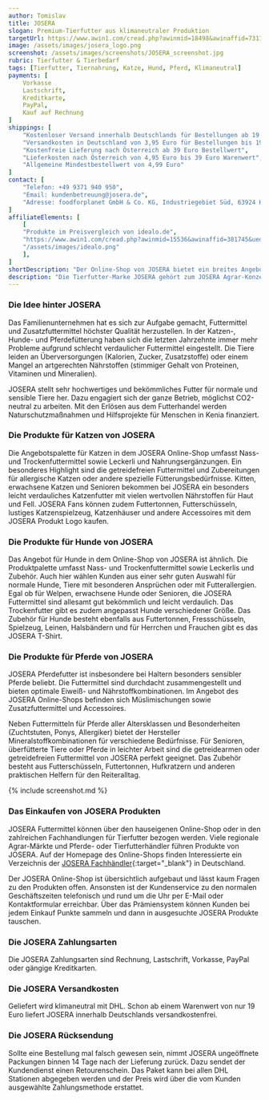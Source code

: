 ```yaml
---
author: Tomislav
title: JOSERA
slogan: Premium-Tierfutter aus klimaneutraler Produktion
targetUrl: https://www.awin1.com/cread.php?awinmid=18498&awinaffid=731132
image: /assets/images/josera_logo.png
screenshot: /assets/images/screenshots/JOSERA_screenshot.jpg
rubric: Tierfutter & Tierbedarf
tags: [Tierfutter, Tiernahrung, Katze, Hund, Pferd, Klimaneutral]
payments: [
    Vorkasse
    Lastschrift,
    Kreditkarte,
    PayPal,
    Kauf auf Rechnung
]
shippings: [
    "Kostenloser Versand innerhalb Deutschlands für Bestellungen ab 19 Euro",
    "Versandkosten in Deutschland von 3,95 Euro für Bestellungen bis 19 Euro",
    "Kostenfreie Lieferung nach Österreich ab 39 Euro Bestellwert",
    "Lieferkosten nach Österreich von 4,95 Euro bis 39 Euro Warenwert",
    "Allgemeine Mindestbestellwert von 4,99 Euro"
]
contact: [
    "Telefon: +49 9371 940 950",
    "Email: kundenbetreuung@josera.de",
    "Adresse: foodforplanet GmbH & Co. KG, Industriegebiet Süd, 63924 Kleinheubach"
]
affiliateElements: [
    [
    "Produkte im Preisvergleich von idealo.de", 
    "https://www.awin1.com/cread.php?awinmid=15536&awinaffid=381745&ued=https%3A%2F%2Fwww.idealo.de%2Fpreisvergleich%2FMainSearchProductCategory.html%3Fq%3DJOSERA", 
    "/assets/images/idealo.png"
    ],
]
shortDescription: "Der Online-Shop von JOSERA bietet ein breites Angebot an Tiernahrung mit der Gesundheit und den individuellen Bedürfnissen des Tieres als oberste Priorität."
description: "Die Tierfutter-Marke JOSERA gehört zum JOSERA Agrar-Konzern. Gegründet wurde die Firma in der Nachkriegszeit von Joseph und Pauline Erbacher im unterfränkischen Dorf Weilbach. Zunächst produzierten die Erbacher Futterkalk. Seitdem entwickelte sich das mittelständische Familienunternehmen ständig weiter. Unter Katzenhaltern, Hundefreunden und Reitern hat JOSERA einen sehr guten Ruf als besonders bekömmliches, magenschonendes und nahrhaftes Futter gemacht."
---
```


### Die Idee hinter JOSERA

Das Familienunternehmen hat es sich zur Aufgabe gemacht, Futtermittel und Zusatzfuttermittel höchster Qualität herzustellen. In der Katzen-, Hunde- und Pferdefütterung haben sich die letzten Jahrzehnte immer mehr Probleme aufgrund schlecht verdaulicher Futtermittel eingestellt. Die Tiere leiden an Überversorgungen (Kalorien, Zucker, Zusatzstoffe) oder einem Mangel an artgerechten Nährstoffen (stimmiger Gehalt von Proteinen, Vitaminen und Mineralien).

JOSERA stellt sehr hochwertiges und bekömmliches Futter für normale und sensible Tiere her. Dazu engagiert sich der ganze Betrieb, möglichst CO2-neutral zu arbeiten. Mit den Erlösen aus dem Futterhandel werden Naturschutzmaßnahmen und Hilfsprojekte für Menschen in Kenia finanziert.

### Die Produkte für Katzen von JOSERA

Die Angebotspalette für Katzen in dem JOSERA Online-Shop umfasst Nass- und Trockenfuttermittel sowie Leckerli und Nahrungsergänzungen. Ein besonderes Highlight sind die getreidefreien Futtermittel und Zubereitungen für allergische Katzen oder andere spezielle Fütterungsbedürfnisse. Kitten, erwachsene Katzen und Senioren bekommen bei JOSERA ein besonders leicht verdauliches Katzenfutter mit vielen wertvollen Nährstoffen für Haut und Fell. JOSERA Fans können zudem Futtertonnen, Futterschüsseln, lustiges Katzenspielzeug, Katzenhäuser und andere Accessoires mit dem JOSERA Produkt Logo kaufen.

### Die Produkte für Hunde von JOSERA

Das Angebot für Hunde in dem Online-Shop von JOSERA ist ähnlich. Die Produktpalette umfasst Nass- und Trockenfuttermittel sowie Leckerlis und Zubehör. Auch hier wählen Kunden aus einer sehr guten Auswahl für normale Hunde, Tiere mit besonderen Ansprüchen oder mit Futterallergien. Egal ob für Welpen, erwachsene Hunde oder Senioren, die JOSERA Futtermittel sind allesamt gut bekömmlich und leicht verdaulich. Das Trockenfutter gibt es zudem angepasst Hunde verschiedener Größe. Das Zubehör für Hunde besteht ebenfalls aus Futtertonnen, Fressschüsseln, Spielzeug, Leinen, Halsbändern und für Herrchen und Frauchen gibt es das JOSERA T-Shirt.

### Die Produkte für Pferde von JOSERA

JOSERA Pferdefutter ist insbesondere bei Haltern besonders sensibler Pferde beliebt. Die Futtermittel sind durchdacht zusammengestellt und bieten optimale Eiweiß- und Nährstoffkombinationen. Im Angebot des JOSERA Online-Shops befinden sich Müslimischungen sowie Zusatzfuttermittel und Accessoires.

Neben Futtermitteln für Pferde aller Altersklassen und Besonderheiten (Zuchtstuten, Ponys, Allergiker) bietet der Hersteller Mineralstoffkombinationen für verschiedene Bedürfnisse. Für Senioren, überfütterte Tiere oder Pferde in leichter Arbeit sind die getreidearmen oder getreidefreien Futtermittel von JOSERA perfekt geeignet. Das Zubehör besteht aus Futterschüsseln, Futtertonnen, Hufkratzern und anderen praktischen Helfern für den Reiteralltag.

{% include screenshot.md %}

### Das Einkaufen von JOSERA Produkten

JOSERA Futtermittel können über den hauseigenen Online-Shop oder in den zahlreichen Fachhandlungen für Tierfutter bezogen werden. Viele regionale Agrar-Märkte und Pferde- oder Tierfutterhändler führen Produkte von JOSERA. Auf der Homepage des Online-Shops finden Interessierte ein Verzeichnis der [JOSERA Fachhändler](https://fachhandel.josera.de/){:target="_blank"} in Deutschland.

Der JOSERA Online-Shop ist übersichtlich aufgebaut und lässt kaum Fragen zu den Produkten offen. Ansonsten ist der Kundenservice zu den normalen Geschäftszeiten telefonisch und rund um die Uhr per E-Mail oder Kontaktformular erreichbar. Über das Prämiensystem können Kunden bei jedem Einkauf Punkte sammeln und dann in ausgesuchte JOSERA Produkte tauschen.

### Die JOSERA Zahlungsarten

Die JOSERA Zahlungsarten sind Rechnung, Lastschrift, Vorkasse, PayPal oder gängige Kreditkarten.

### Die JOSERA Versandkosten

Geliefert wird klimaneutral mit DHL. Schon ab einem Warenwert von nur 19 Euro liefert JOSERA innerhalb Deutschlands versandkostenfrei.

### Die JOSERA Rücksendung

Sollte eine Bestellung mal falsch gewesen sein, nimmt JOSERA ungeöffnete Packungen binnen 14 Tage nach der Lieferung zurück. Dazu sendet der Kundendienst einen Retourenschein. Das Paket kann bei allen DHL Stationen abgegeben werden und der Preis wird über die vom Kunden ausgewählte Zahlungsmethode erstattet.